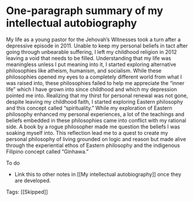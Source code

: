 # One-paragraph summary of my intellectual autobiography

My life as a young pastor for the Jehovah’s Witnesses took a turn after a depressive episode in 2011. Unable to keep my personal beliefs in tact after going through unbearable suffering, I left my childhood religion in 2012 leaving a void that needs to be filled. Understanding that my life was meaningless unless I put meaning into it, I started exploring alternative philosophies like atheism, humanism, and socialism. While these philosophies opened my eyes to a completely different world from what I was raised into, these philosophies failed to help me appreciate the “inner life” which I have grown into since childhood and which my depression pointed me into. Realizing that my thirst for personal renewal was not gone, despite leaving my childhood faith, I started exploring Eastern philosophy and this concept called “spirituality.” While my exploration of Eastern philosophy enhanced my personal experiences, a lot of the teachings and beliefs embedded in these philosophies came into conflict with my rational side. A book by a rogue philosopher made me question the beliefs I was soaking myself into. This reflection lead me to a quest to create my personal philosophy of living grounded on logic and reason but made alive through the experiential ethos of Eastern philosophy and the indigenous Filipino concept called “Ginhawa.”

To do

- Link this to other notes in [[My intellectual autobiography]] once they are developed.

Tags: [[Skipped]]

